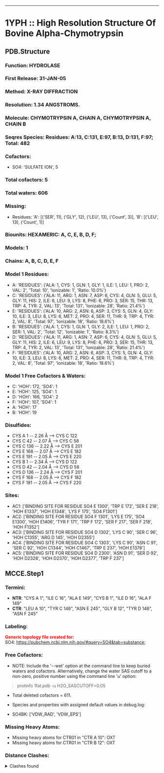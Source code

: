 ---
# 1YPH :: High Resolution Structure Of Bovine Alpha-Chymotrypsin
## PDB.Structure
### Function: HYDROLASE
### First Release: 31-JAN-05
### Method: X-RAY DIFFRACTION
### Resolution: 1.34 ANGSTROMS.
### Molecule: CHYMOTRYPSIN A, CHAIN A, CHYMOTRYPSIN A, CHAIN B
### Seqres Species: Residues: A:13, C:131, E:97, B:13, D:131, F:97; Total: 482
### Cofactors:
  - SO4:
 'SULFATE ION', 5

### Total cofactors: 5
### Total waters: 606
### Missing:
  - Residues:
 'A': [('SER', 11), ('GLY', 12), ('LEU', 13), ('Count', 3)], 'B': [('LEU', 13), ('Count', 1)]

### Biounits: HEXAMERIC: A, C, E, B, D, F;
### Models: 1
### Chains: A, B, C, D, E, F
### Model 1 Residues:
  - A:
 'RESIDUES': ('ALA: 1, CYS: 1, GLN: 1, GLY: 1, ILE: 1, LEU: 1, PRO: 2, VAL: 2', 'Total: 10', 'Ionizable: 1',
              'Ratio: 10.0%')
  - C:
 'RESIDUES': ('ALA: 11, ARG: 1, ASN: 7, ASP: 6, CYS: 4, GLN: 5, GLU: 5, GLY: 11, HIS: 2, ILE: 6, LEU: 9, LYS: 8, PHE: 6, PRO: 3, SER: 15, THR: 13, TRP: 4, TYR: 2, VAL: 13', 'Total: 131', 'Ionizable: 28',
              'Ratio: 21.4%')
  - E:
 'RESIDUES': ('ALA: 10, ARG: 2, ASN: 6, ASP: 3, CYS: 5, GLN: 4, GLY: 10, ILE: 3, LEU: 8, LYS: 6, MET: 2, PRO: 4, SER: 11, THR: 9, TRP: 4, TYR: 2, VAL: 8', 'Total: 97', 'Ionizable: 18',
              'Ratio: 18.6%')
  - B:
 'RESIDUES': ('ALA: 1, CYS: 1, GLN: 1, GLY: 2, ILE: 1, LEU: 1, PRO: 2, SER: 1, VAL: 2', 'Total: 12', 'Ionizable: 1',
              'Ratio: 8.3%')
  - D:
 'RESIDUES': ('ALA: 11, ARG: 1, ASN: 7, ASP: 6, CYS: 4, GLN: 5, GLU: 5, GLY: 11, HIS: 2, ILE: 6, LEU: 9, LYS: 8, PHE: 6, PRO: 3, SER: 15, THR: 13, TRP: 4, TYR: 2, VAL: 13', 'Total: 131', 'Ionizable: 28',
              'Ratio: 21.4%')
  - F:
 'RESIDUES': ('ALA: 10, ARG: 2, ASN: 6, ASP: 3, CYS: 5, GLN: 4, GLY: 10, ILE: 3, LEU: 8, LYS: 6, MET: 2, PRO: 4, SER: 11, THR: 9, TRP: 4, TYR: 2, VAL: 8', 'Total: 97', 'Ionizable: 18',
              'Ratio: 18.6%')

### Model 1 Free Cofactors & Waters:
  - C:
 'HOH': 172, 'SO4': 1
  - E:
 'HOH': 125, 'SO4': 1
  - D:
 'HOH': 166, 'SO4': 2
  - F:
 'HOH': 107, 'SO4': 1
  - A:
 'HOH': 17
  - B:
 'HOH': 19

### Disulfides:
  - CYS A  1 -- 2.26 Å --> CYS C 122
  - CYS C  42 -- 2.07 Å --> CYS C  58
  - CYS C 136 -- 2.22 Å --> CYS E 201
  - CYS E 168 -- 2.07 Å --> CYS E 182
  - CYS E 191 -- 2.05 Å --> CYS E 220
  - CYS B  1 -- 2.34 Å --> CYS D 122
  - CYS D  42 -- 2.04 Å --> CYS D  58
  - CYS D 136 -- 2.24 Å --> CYS F 201
  - CYS F 168 -- 2.05 Å --> CYS F 182
  - CYS F 191 -- 2.05 Å --> CYS F 220

### Sites:
  - AC1: ['BINDING SITE FOR RESIDUE SO4 E 1300', 'TRP E 172', 'SER E 218', 'HOH E1337', 'HOH E1348', 'LYS F 175', 'SO4 F1301']
  - AC2: ['BINDING SITE FOR RESIDUE SO4 F 1301', 'LYS E 175', 'SO4 E1300', 'HOH E1406', 'TYR F 171', 'TRP F 172', 'SER F 217', 'SER F 218', 'HOH F1352']
  - AC3: ['BINDING SITE FOR RESIDUE SO4 D 1302', 'LYS C  90', 'SER C  96', 'HOH C1355', 'ARG D 145', 'HOH D2355']
  - AC4: ['BINDING SITE FOR RESIDUE SO4 C 1303', 'LYS C  90', 'ASN C  91', 'SER C  92', 'HOH C1344', 'HOH C1467', 'TRP E 237', 'HOH E1378']
  - AC5: ['BINDING SITE FOR RESIDUE SO4 D 2300', 'ASN D  91', 'SER D  92', 'HOH D2328', 'HOH D2370', 'HOH D2377', 'TRP F 237']

## MCCE.Step1
### Termini:
 - <strong>NTR</strong>: "CYS A   1", "ILE C  16", "ALA E 149", "CYS B   1", "ILE D  16", "ALA F 149"
 - <strong>CTR</strong>: "LEU A  10", "TYR C 146", "ASN E 245", "GLY B  12", "TYR D 146", "ASN F 245"

### Labeling:
<strong><font color='red'>Generic topology file created for:</font></strong>  
SO4: https://pubchem.ncbi.nlm.nih.gov/#query=SO4&tab=substance; 

### Free Cofactors:
  - NOTE: Include the '--wet' option at the command line to keep buried waters and cofactors. Alternatively, change the water SAS cutoff to a non-zero, positive number using the command line 'u' option:
  > protinfo 1fat.pdb -u H2O_SASCUTOFF=0.05
  - Total deleted cofactors = 611.
  - Species and properties with assigned default values in debug.log:

  - SO4BK: ['VDW_RAD', 'VDW_EPS']


### Missing Heavy Atoms:
  -    Missing heavy atoms for CTR01 in "CTR A  10":   OXT
  -    Missing heavy atoms for CTR01 in "CTR B  12":   OXT

### Distance Clashes:
<details><summary>Clashes found</summary>

- d= 1.53: " CA  NTR A   1" to " CB  CYS A   1"
- d= 1.53: " CA  NTR C  16" to " CB  ILE C  16"
- d= 1.53: " CA  NTR E 149" to " CB  ALA E 149"
- d= 1.56: " CA  NTR B   1" to " CB  CYS B   1"
- d= 1.52: " CA  NTR D  16" to " CB  ILE D  16"
- d= 1.52: " CA  NTR F 149" to " CB  ALA F 149"

</details>

